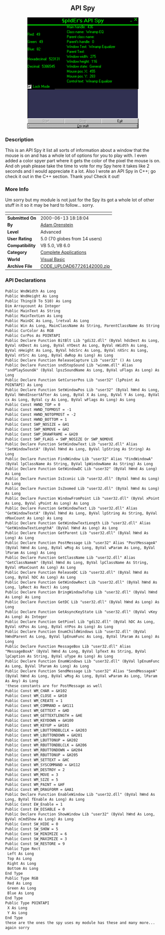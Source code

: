 ﻿<div align="center">

## API Spy

<img src="PIC2000614155496079.jpg">
</div>

### Description

This is an API Spy it list all sorts of information about a window that the mouse is on and has a whole lot of options for you to play with. I even added a color spyer part where it gets the color of the pixel the mouse is on. And oh yeah please take the time to vote for my Spy here it takes like 2 seconds and I would appreciate it a lot. Also I wrote an API Spy in C++; go check it out in the C++ section. Thank you! Check it out!
 
### More Info
 
Um sorry but my module is not just for the Spy its got a whole lot of other stuff in it so it may be hard to follow... sorry.


<span>             |<span>
---                |---
**Submitted On**   |2000-06-13 18:18:04
**By**             |[Adam Orenstein](https://github.com/Planet-Source-Code/PSCIndex/blob/master/ByAuthor/adam-orenstein.md)
**Level**          |Advanced
**User Rating**    |5.0 (70 globes from 14 users)
**Compatibility**  |VB 5\.0, VB 6\.0
**Category**       |[Complete Applications](https://github.com/Planet-Source-Code/PSCIndex/blob/master/ByCategory/complete-applications__1-27.md)
**World**          |[Visual Basic](https://github.com/Planet-Source-Code/PSCIndex/blob/master/ByWorld/visual-basic.md)
**Archive File**   |[CODE\_UPLOAD67726142000\.zip](https://github.com/Planet-Source-Code/adam-orenstein-api-spy__1-8922/archive/master.zip)

### API Declarations

```
Public WndWidth As Long
Public WndHeight As Long
Public Thing(0 To 510) As Long
Dim Arraycount As Integer
Public MainText As String
Public MainTextLen As Long
Public MainDC As Long, lretval As Long
Public Win As Long, MainClassName As String, ParentClassName As String
Public CurColor As RGB
Public CurPos As POINTAPI
Public Declare Function BitBlt Lib "gdi32.dll" (ByVal hdcDest As Long, ByVal nXDest As Long, ByVal nYDest As Long, ByVal nWidth As Long, ByVal nHeight As Long, ByVal hdcSrc As Long, ByVal nXSrc As Long, ByVal nYSrc As Long, ByVal dwRop As Long) As Long
Public Declare Function ReleaseCapture Lib "user32" () As Long
Public Declare Function sndStopSound Lib "winmm.dll" Alias "sndPlaySoundA" (ByVal lpszSoundName As Long, ByVal uFlags As Long) As Long
Public Declare Function GetCursorPos Lib "user32" (lpPoint As POINTAPI) As Long
Public Declare Function SetWindowPos Lib "user32" (ByVal hWnd As Long, ByVal hWndInsertAfter As Long, ByVal X As Long, ByVal Y As Long, ByVal cx As Long, ByVal cy As Long, ByVal wFlags As Long) As Long
Public Const HWND_TOP = 0
Public Const HWND_TOPMOST = -1
Public Const HWND_NOTOPMOST = -2
Public Const HWND_BOTTOM = 1
Public Const SWP_NOSIZE = &H1
Public Const SWP_NOMOVE = &H2
Public Const SWP_DRAWFRAME = &H20
Public Const SWP_FLAGS = SWP_NOSIZE Or SWP_NOMOVE
Public Declare Function SetWindowText Lib "user32.dll" Alias "SetWindowTextA" (ByVal hWnd As Long, ByVal lpString As String) As Long
Public Declare Function FindWindow Lib "user32" Alias "FindWindowA" (ByVal lpClassName As String, ByVal lpWindowName As String) As Long
Public Declare Function GetWindowDC Lib "user32" (ByVal hWnd As Long) As Long
Public Declare Function IsIconic Lib "user32.dll" (ByVal hWnd As Long) As Long
Public Declare Function IsZoomed Lib "user32.dll" (ByVal hWnd As Long) As Long
Public Declare Function WindowFromPoint Lib "user32.dll" (ByVal xPoint As Long, ByVal yPoint As Long) As Long
Public Declare Function GetWindowText Lib "user32.dll" Alias "GetWindowTextA" (ByVal hWnd As Long, ByVal lpString As String, ByVal nMaxCount As Long) As Long
Public Declare Function GetWindowTextLength Lib "user32.dll" Alias "GetWindowTextLengthA" (ByVal hWnd As Long) As Long
Public Declare Function GetParent Lib "user32.dll" (ByVal hWnd As Long) As Long
Public Declare Function PostMessage Lib "user32" Alias "PostMessageA" (ByVal hWnd As Long, ByVal wMsg As Long, ByVal wParam As Long, ByVal lParam As Long) As Long
Public Declare Function GetClassName Lib "user32.dll" Alias "GetClassNameA" (ByVal hWnd As Long, ByVal lpClassName As String, ByVal nMaxCount As Long) As Long
Public Declare Function ReleaseDC Lib "user32.dll" (ByVal hWnd As Long, ByVal hDC As Long) As Long
Public Declare Function GetWindowRect Lib "user32.dll" (ByVal hWnd As Long, lpRect As Rect) As Long
Public Declare Function BringWindowToTop Lib "user32.dll" (ByVal hWnd As Long) As Long
Public Declare Function GetDC Lib "user32.dll" (ByVal hWnd As Long) As Long
Public Declare Function GetAsyncKeyState Lib "user32.dll" (ByVal vKey As Long) As Integer
Public Declare Function GetPixel Lib "gdi32.dll" (ByVal hDC As Long, ByVal nXPos As Long, ByVal nYPos As Long) As Long
Public Declare Function EnumChildWindows Lib "user32.dll" (ByVal hWndParent As Long, ByVal lpEnumFunc As Long, ByVal lParam As Long) As Long
Public Declare Function MessageBox Lib "user32.dll" Alias "MessageBoxA" (ByVal hWnd As Long, ByVal lpText As String, ByVal lpCaption As String, ByVal uType As Long) As Long
Public Declare Function EnumWindows Lib "user32.dll" (ByVal lpEnumFunc As Long, ByVal lParam As Long) As Long
Public Declare Function SendMessage Lib "user32" Alias "SendMessageA" (ByVal hWnd As Long, ByVal wMsg As Long, ByVal wParam As Long, lParam As Any) As Long
'these constants are for PostMessage as well
Public Const WM_CHAR = &H102
Public Const WM_CLOSE = &H10
Public Const WM_CREATE = 1
Public Const WM_COMMAND = &H111
Public Const WM_GETTEXT = &HD
Public Const WM_GETTEXTLENGTH = &HE
Public Const WM_KEYDOWN = &H100
Public Const WM_KEYUP = &H101
Public Const WM_LBUTTONDBLCLK = &H203
Public Const WM_LBUTTONDOWN = &H201
Public Const WM_LBUTTONUP = &H202
Public Const WM_RBUTTONDBLCLK = &H206
Public Const WM_RBUTTONDOWN = &H204
Public Const WM_RBUTTONUP = &H205
Public Const WM_SETTEXT = &HC
Public Const WM_SYSCOMMAND = &H112
Public Const WM_DESTROY = 2
Public Const WM_MOVE = 3
Public Const WM_SIZE = 5
Public Const WM_PAINT = &HF
Public Const WM_DRAGFORM = &HA1
Public Declare Function EnableWindow Lib "user32.dll" (ByVal hWnd As Long, ByVal fEnable As Long) As Long
Public Const EW_Enable = 1
Public Const EW_DISABLE = 0
Public Declare Function ShowWindow Lib "user32" (ByVal hWnd As Long, ByVal nCmdShow As Long) As Long
Public Const SW_HIDE = 0
Public Const SW_SHOW = 5
Public Const SW_MINIMIZE = 6
Public Const SW_MAXIMIZE = 3
Public Const SW_RESTORE = 9
Public Type Rect
 Left As Long
 Top As Long
 Right As Long
 Bottom As Long
End Type
Public Type RGB
 Red As Long
 Green As Long
 Blue As Long
End Type
Public Type POINTAPI
 X As Long
 Y As Long
End Type
these are the ones the spy uses my module has these and many more... again sorry
```






